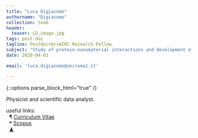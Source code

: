 ```yaml
---
title: "Luca Digiacomo"
authorname: "Digiacomo"
collection: team
header: 
  teaser: LD_image.jpg
tags: post-doc
tagline: Postdoc<br>AIRC Research Fellow
subject: "Study of protein-nanomaterial interactions and development of nanoparticle-enabled blood tests for the early detection of pancreatic cancer"
date: 2020-04-01

email: 'luca.digiacomo@uniroma1.it'

---
```


{::options parse_block_html="true" /}

<p align= "justify">

Physicist and scientific data analyst. <br>

useful links: <br>
&nbsp;   &#182; [Curriculum Vitae](https://nanodeliverylab.github.io/files/CV_LD.pdf)<br>
&nbsp;   &#10077; [Scopus](https://www.scopus.com/authid/detail.uri?authorId=56884553000)<br>
&nbsp;   [&#x265F;](https://lichess.org/@/Ivanchliuk)<br>
